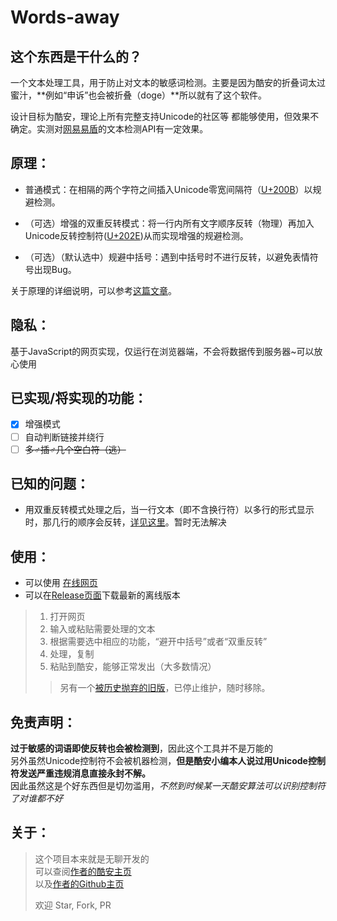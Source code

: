 # Words-away  
## 这个东西是干什么的？
一个文本处理工具，用于防止对文本的敏感词检测。主要是因为酷安的折叠词太过蜜汁，**例如“申诉”也会被折叠（doge）**所以就有了这个软件。

设计目标为酷安，理论上所有完整支持Unicode的社区等 都能够使用，但效果不确定。实测对[网易易盾](https://dun.163.com/product/text-detection)的文本检测API有一定效果。

## 原理：
+ 普通模式：在相隔的两个字符之间插入Unicode零宽间隔符（[U+200B](https://unicode.org/cldr/utility/character.jsp?a=200B)）以规避检测。

+ （可选）增强的双重反转模式：将一行内所有文字顺序反转（物理）再加入Unicode反转控制符([U+202E](https://unicode.org/cldr/utility/character.jsp?a=202E))从而实现增强的规避检测。

+ （可选）（默认选中）规避中括号：遇到中括号时不进行反转，以避免表情符号出现Bug。

关于原理的详细说明，可以参考[这篇文章](https://blog.texice.xyz/2020/Anti-Text-Detect/)。


## 隐私：
基于JavaScript的网页实现，仅运行在浏览器端，不会将数据传到服务器~可以放心使用
## 已实现/将实现的功能：
+ [x] 增强模式
+ [ ] 自动判断链接并绕行
+ [ ] ~~多♂插♂几个空白符（逃）~~
## 已知的问题：
+ 用双重反转模式处理之后，当一行文本（即不含换行符）以多行的形式显示时，那几行的顺序会反转，[详见这里](https://blog.texice.xyz/2020/Anti-Text-Detect/#%E4%B8%80%E4%B8%AA%E9%97%AE%E9%A2%98)。暂时无法解决
## 使用：
+ 可以使用 [在线网页](https://wordsaway.texice.xyz/)
+ 可以在[Release页面](https://github.com/NitroRCr/Words-away/releases)下载最新的离线版本
>1. 打开网页  
>2. 输入或粘贴需要处理的文本  
>3. 根据需要选中相应的功能，“避开中括号”或者“双重反转”  
>4. 处理，复制  
>5. 粘贴到酷安，能够正常发出（大多数情况）  
>>另有一个[被历史抛弃的旧版](https://blog.texice.xyz/demo/textmix)，已停止维护，随时移除。
## 免责声明：
**过于敏感的词语即使反转也会被检测到**，因此这个工具并不是万能的  
另外虽然Unicode控制符不会被机器检测，**但是酷安小编本人说过用Unicode控制符发送严重违规消息直接永封不解。**  
因此虽然这是个好东西但是切勿滥用，*不然到时候某一天酷安算法可以识别控制符了对谁都不好*  
## 关于：
>这个项目本来就是无聊开发的  
>可以查阅[作者的酷安主页](http://www.coolapk.com/u/1362352)  
>以及[作者的Github主页](https://github.com/NitroRCr)  
>
>欢迎 Star, Fork, PR
